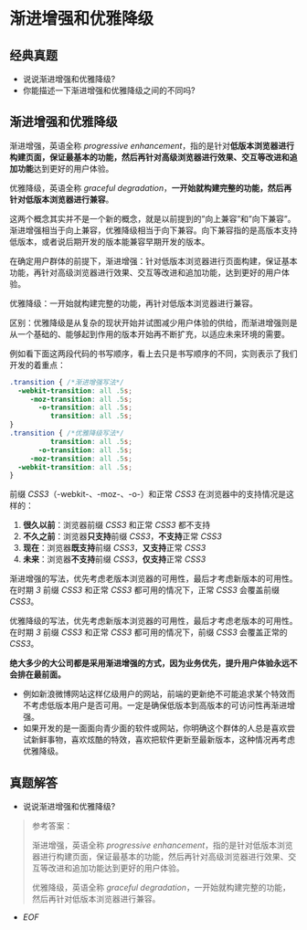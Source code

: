 # 渐进增强和优雅降级

## 经典真题

- 说说渐进增强和优雅降级?
- 你能描述一下渐进增强和优雅降级之间的不同吗?

## 渐进增强和优雅降级

渐进增强，英语全称 _progressive enhancement_，指的是针对**低版本浏览器进行构建页面，保证最基本的功能，然后再针对高级浏览器进行效果、交互等改进和追加功能**达到更好的用户体验。

优雅降级，英语全称 _graceful degradation_，**一开始就构建完整的功能，然后再针对低版本浏览器进行兼容**。

这两个概念其实并不是一个新的概念，就是以前提到的”向上兼容”和”向下兼容”。渐进增强相当于向上兼容，优雅降级相当于向下兼容。向下兼容指的是高版本支持低版本，或者说后期开发的版本能兼容早期开发的版本。

在确定用户群体的前提下，渐进增强：针对低版本浏览器进行页面构建，保证基本功能，再针对高级浏览器进行效果、交互等改进和追加功能，达到更好的用户体验。

优雅降级：一开始就构建完整的功能，再针对低版本浏览器进行兼容。

区别：优雅降级是从复杂的现状开始并试图减少用户体验的供给，而渐进增强则是从一个基础的、能够起到作用的版本开始再不断扩充，以适应未来环境的需要。

例如看下面这两段代码的书写顺序，看上去只是书写顺序的不同，实则表示了我们开发的着重点：

```css
.transition { /*渐进增强写法*/
  -webkit-transition: all .5s;
     -moz-transition: all .5s;
       -o-transition: all .5s;
          transition: all .5s;
}
.transition { /*优雅降级写法*/
          transition: all .5s;
       -o-transition: all .5s;
     -moz-transition: all .5s;
  -webkit-transition: all .5s;
}
```

前缀 _CSS3_（-webkit-、-moz-、-o-）和正常 _CSS3_ 在浏览器中的支持情况是这样的：

1. **很久以前**：浏览器前缀 _CSS3_ 和正常 _CSS3_ 都不支持
2. **不久之前**：浏览器**只支持**前缀 _CSS3_，**不支持**正常 _CSS3_
3. **现在**：浏览器**既支持**前缀 _CSS3_，**又支持**正常 _CSS3_
4. **未来**：浏览器**不支持**前缀 _CSS3_，**仅支持**正常 _CSS3_

渐进增强的写法，优先考虑老版本浏览器的可用性，最后才考虑新版本的可用性。在时期 _3_ 前缀 _CSS3_ 和正常 _CSS3_ 都可用的情况下，正常 _CSS3_ 会覆盖前缀 _CSS3_。

优雅降级的写法，优先考虑新版本浏览器的可用性，最后才考虑老版本的可用性。在时期 _3_ 前缀 _CSS3_ 和正常 _CSS3_ 都可用的情况下，前缀 _CSS3_ 会覆盖正常的 _CSS3_。

**绝大多少的大公司都是采用渐进增强的方式，因为业务优先，提升用户体验永远不会排在最前面。**

- 例如新浪微博网站这样亿级用户的网站，前端的更新绝不可能追求某个特效而不考虑低版本用户是否可用。一定是确保低版本到高版本的可访问性再渐进增强。
- 如果开发的是一面面向青少面的软件或网站，你明确这个群体的人总是喜欢尝试新鲜事物，喜欢炫酷的特效，喜欢把软件更新至最新版本，这种情况再考虑优雅降级。

## 真题解答

- 说说渐进增强和优雅降级?

> 参考答案：
> 
> 渐进增强，英语全称 _progressive enhancement_，指的是针对低版本浏览器进行构建页面，保证最基本的功能，然后再针对高级浏览器进行效果、交互等改进和追加功能达到更好的用户体验。
> 
> 优雅降级，英语全称 _graceful degradation_，一开始就构建完整的功能，然后再针对低版本浏览器进行兼容。

- _EOF_